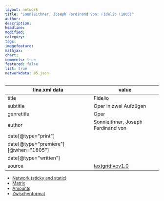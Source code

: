 ```yaml
---
layout: network
title: "Sonnleithner, Joseph Ferdinand von: Fidelio (1805)"
author:
description:
headline:
modified:
category:
tags:
imagefeature: 
mathjax: 
chart: 
comments: true
featured: false
list: true
networkdata: 95.json
---
```

lina.xml data  | value
------------- | -------------
title|Fidelio
subtitle|Oper in zwei Aufzügen
genretitle|Oper
author|Sonnleithner, Joseph Ferdinand von
date[@type="print"]|
date[@type="premiere"][@when="1805"]|
date[@type="written"]|
source|[textgrid:vpv1.0](https://textgridlab.org/1.0/tgcrud-public/rest/textgrid:vpv1.0/data)



* [Network (sticky and static)](/linas/network95)
* [Matrix](/linas/matrix95)
* [Amounts](/linas/amount95)
* [Zwischenformat](/linas/lina95 )
